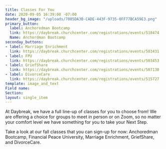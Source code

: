 ```yaml
---
title: Classes For You
date: 2020-09-05 16:39:00 -07:00
header_bg_image: "/uploads/7085DA3B-CADE-443F-9735-0FF77BCA59E3.png"
primary_button:
  label: Anchoredman Bootcamp
  link: https://daybreak.churchcenter.com/registrations/events/518474
  Name: Anchordman Bootcamp
seconday_buttons:
- label: Marriage Enrichment
  link: https://daybreak.churchcenter.com/registrations/events/503431
- label: FPU
  link: https://daybreak.churchcenter.com/registrations/events/503453
- label: GriefShare
  link: https://daybreak.churchcenter.com/registrations/events/507130
- label: DivorceCare
  link: https://daybreak.churchcenter.com/registrations/events/515727
template: image_and_text
Field name: 
Section: 
layout: single_item
---
```


At Daybreak, we have a full line-up of classes for you to choose from!  We are offering a choice for groups to meet in person or on Zoom, so no matter your comfort level we have something for you to take your Next Step.  

Take a look at our fall classes that you can sign-up for now:  Anchoredman Bootcamp, Financial Peace University, Marriage Enrichment, GriefShare, and DivorceCare.   